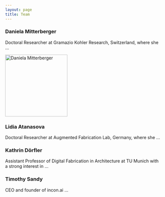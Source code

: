 ```yaml
---
layout: page
title: Team
---
```


### Daniela Mitterberger
Doctoral Researcher at Gramazio Kohler Research, Switzerland, where she ...

<img src="{{site.baseurl}}images/team-dm.png" alt="Daniela Mitterberger" style="width:200px">


### Lidia Atanasova
Doctoral Researcher at Augmented Fabrication Lab, Germany, where she ...


### Kathrin Dörfler
Assistant Professor of Digital Fabrication in Architecture at TU Munich with a strong interest in ...

### Timothy Sandy
CEO and founder of incon.ai ...